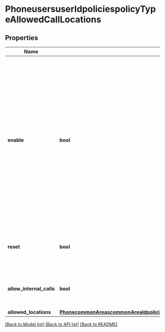 # PhoneusersuserIdpoliciespolicyTypeAllowedCallLocations

## Properties
Name | Type | Description | Notes
------------ | ------------- | ------------- | -------------
**enable** | **bool** | Whether to define where the extension or user can make and accept calls and send SMS. When the extension or user is outside of the allowed locations, calls will follow \&quot;When a call is not answered\&quot; settings, meanwhile outbound and inbound emergency calls and SMS will still be allowed. Note: SMS settings will only be available to users. | [optional] 
**reset** | **bool** | Whether the user&#x27;s automatic call recording reset option will use the phone site&#x27;s settings. | [optional] 
**allow_internal_calls** | **bool** | Whether to allow internal calls/SMS when outside of allowed locations. | [optional] 
**allowed_locations** | [**PhonecommonAreascommonAreaIdpoliciespolicyTypeAllowedCallLocationsAllowedLocations**](PhonecommonAreascommonAreaIdpoliciespolicyTypeAllowedCallLocationsAllowedLocations.md) |  | [optional] 

[[Back to Model list]](../README.md#documentation-for-models) [[Back to API list]](../README.md#documentation-for-api-endpoints) [[Back to README]](../README.md)

